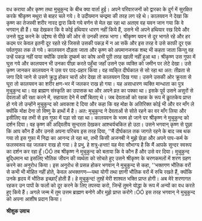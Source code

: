 वध कराया और कृष्ण तथा मुचुकुन्द के बीच क्या वार्ता हुई। अपने परिवारजनों को द्वारका के दुर्ग में सुरक्षित करके श्रीकृष्ण मथुरा से बाहर चले गये। वे उदीयमान चन्द्रमा की तरह लग रहे थे। कालयवन ने देखा कि कृष्ण का तेजस्वी शरीर नारद द्वारा किये गये वर्णन से मेल खा रहा था अतएव वह यवन जान गया कि वे भगवान् ही हैं। यह देखकर कि वे कोई हथियार धारण नहीं किये हैं, उसने भी अपने हथियार रख दिये और उनसे युद्ध करने के उद्देश्य से पीछे की ओर से उनकी तरफ भागा। श्रीकृष्ण यवन से दूर भागते रहे और हर कदम पर केवल इतनी दूर रहते रहे जिससे उसकी पकड़ में न आ सकें और इस तरह वे उसे काफी दूर एक पर्वतगुफा तक ले गये। कालयवन दौड़ता जाता और कृष्ण को अपमानजनक शब्द भी कहता जाता किन्तु वह उन्हें पकड़ नहीं पाया क्योंकि उसके दुष्कर्म का कोष अभी पूरी तरह खाली नहीं हुआ था। श्रीकृष्ण उस गुफा में घुस गये और कालयवन भी उनका पीछा करते पहुँचा जहाँ उसने एक व्यक्ति को जमीन पर लेटे देखा। उसे कृष्ण जानकर कालयवन ने उस पर पाद-प्रहार किया। वह व्यकि्त दीर्घकाल से सो रहा था अत: तीव्रता से जगा दिये जाने से उसने क्रुद्ध होकर चारों ओर देखा तो कालयवन दिख गया। उसने उसकी ओर क्रूरता से घूरा तो कालयवन का शरीर क्षण-भर में जलकर राख हो गया। यह असाधारण व्यक्ति मान्धाता का पुत्र मुचुकुन्द था। वह ब्राह्मण संस्कृति का उपासक था और अपने व्रत का पक्का था। इसके पूर्व उसने असुरों से देवताओं की रक्षा करने में, सहायता देने में वर्षों बिताए थे। जब देवताओं को रक्षक के रूप में काॢतकेय प्राप्त हो गये तो उन्होंने मुचुकुन्द को अवकाश दे दिया और कहा कि वह मोक्ष के अतिरिक्त कोई भी और वर माँग ले क्योंकि मोक्ष देना तो विष्णु के हाथों में है। अत: मुचुकुन्द ने देवताओं से सोते रहने का वर माँग लिया और इसीलिए वह तभी से इस गुफा में पड़ा सो रहा था। कालयवन के भस्म हो जाने पर श्रीकृष्ण ने मुचुकुन्द को दर्शन दिया। वह कृष्ण की अदि्वतीय सुन्दरता देखकर आश्चर्यचकित हो उठा। उसने भगवान् कृष्ण से पूछा कि आप कौन हैं और उनसे अपना परिचय इस तरह दिया, ''मैं दीर्घकाल तक जागते रहने के बाद जब थक गया तो इस गुफा में निद्रा का आनन्द ले रहा था, तभी किसी अजनबी ने मुझे छेड़ा और अपने पाप-कर्म के फलस्वरूप वह जलकर राख हो गया। हे प्रभु, हे शत्रु-हन्ता! यह मेरा सौभाग्य है कि मैं आपके सुन्दर स्वरूप का दर्शन कर रहा हूँ।ÓÓ तब श्रीकृष्ण ने मुचुकुन्द को बताया कि वे कौन हैं और उसे वर दिया। मुचुकुन्द बुदि्धमान था इसलिए भौतिक जीवन की व्यर्थता को सोचते हुए उसने श्रीकृष्ण के चरणकमलों में शरण ग्रहण करने का अनुरोध किया। इस अनुरोध से प्रसन्न होकर भगवान् ने मुचुकुन्द से कहा, ''भक्तगण भौतिक वरों से कभी भी मोहित नहीं होते, केवल अभक्तगण—यथा योगी तथा ज्ञानी भौतिक वरों में रुचि रखते हैं, क्योंकि उनके हृदय में भौतिक इच्छाएँ होती हैं। हे मुचुकुन्द! तुश्हें मेरी शाश्वत भक्ति प्राप्त होगी। अब मेरे शरणागत रहकर उन पापों के फलों को दूर करने के लिए तपस्या करो, जिन्हें तुमने योद्धा के रूप में अन्यों का वध करते हुए किये हैं। अगले जन्म में तुम उत्तम ब्राह्मण बनोगे और मुझे प्राप्त करोगे।ÓÓ इस तरह भगवान् ने मुचुकुन्द को अपना आशीष प्रदान किया।  

**श्रीशुक उवाच** 